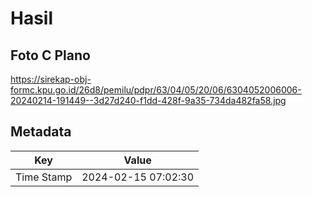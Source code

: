 # Hasil

## Foto C Plano

https://sirekap-obj-formc.kpu.go.id/26d8/pemilu/pdpr/63/04/05/20/06/6304052006006-20240214-191449--3d27d240-f1dd-428f-9a35-734da482fa58.jpg


## Metadata

| Key        | Value               |
| ---------- | ------------------- |
| Time Stamp | 2024-02-15 07:02:30 |



